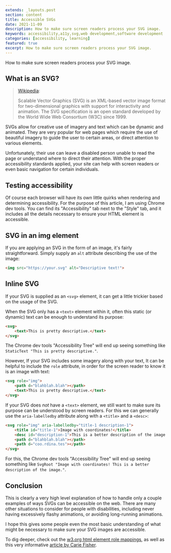 ```yaml
---
extends: _layouts.post
section: content
title: Accessible SVGs
date: 2021-11-09
description: How to make sure screen readers process your SVG image.
keywords: accessibility,a11y,svg,web development,software development
categories: [accessibility, learning]
featured: true
excerpt: How to make sure screen readers process your SVG image.
---
```


How to make sure screen readers process your SVG image.

## What is an SVG?

> [Wikipedia](https://en.wikipedia.org/wiki/Scalable_Vector_Graphics):
> 
>Scalable Vector Graphics (SVG) is an XML-based vector image format for two-dimensional graphics with support for 
>interactivity and animation. The SVG specification is an open standard developed by the World Wide Web Consortium 
> (W3C) since 1999.

SVGs allow for creative use of imagery and text which can be dynamic and animated. They are very popular for web pages
which require the use of beautiful imagery to guide the user to certain areas, or direct attention to various elements.

Unfortunately, their use can leave a disabled person unable to read the page or understand where to direct their
attention. With the proper accessibility standards applied, your site can help with screen readers or even basic
navigation for certain individuals.

## Testing accessibility

Of course each browser will  have its own little quirks when rendering and determining accessibility.
For the purpose of this article, I am using Chrome dev tools. You can find its "Accessibility" tab next to the 
"Style" tab, and it includes all the details necessary to ensure your HTML element is accessible.

## SVG in an img element

If you are applying an SVG in the form of an image, it's fairly straightforward. Simply supply an `alt` attribute
describing the use of the image:

```html
<img src="https://your.svg" alt="Descriptive text!">
```

## Inline SVG

If your SVG is supplied as an `<svg>` element, it can get a little trickier based on the usage of the SVG.

When the SVG only has a `<text>` element within it, often this static (or dynamic) text can be enough to understand
its purpose:

```html
<svg>
    <text>This is pretty descriptive.</text>
</svg>
```

The Chrome dev tools "Accessibility Tree" will end up seeing something like `StaticText "This is pretty descriptive."`.

However, If your SVG includes some imagery along with your text, It can be helpful to include the `role` attribute,
in order for the screen reader to know it is an image with text:

```html
<svg role="img">
    <path d="blahblah.blah"></path>
    <text>This is pretty descriptive.</text>
</svg>
```

If your SVG does *not* have a `<text>` element, we still want to make sure its purpose can be understood by 
screen readers. For this we can generally use the `aria-labelledby` attribute along with a `<title>`
and a `<desc>`:

```html
<svg role="img" aria-labelledby="title-1 description-1">
    <title id="title-1">Image with coordinates!</title>
    <desc id="description-1">This is a better description of the image.</desc>
    <path d="blahblah.blah"></path>
    <path d="coo.rdina.tes"></path>
</svg>
```

For this, the Chrome dev tools "Accessibility Tree" will end up seeing something like 
`SvgRoot "Image with coordinates! This is a better description of the image."`.

## Conclusion

This is clearly a very high level explanation of how to handle only a couple examples of ways SVGs can be accessible
on the web. There are many other situations to consider for people with disabilities, including never having 
excessively flashy animations, or avoiding long-running animations.

I hope this gives some people even the most basic understanding of what might be necessary to make sure your
SVG images are accessible.

To dig deeper, check out the [w3.org html element role mappings](https://www.w3.org/TR/html-aam-1.0/#html-element-role-mappings),
as well as this very informative [article by Carie Fisher](https://www.deque.com/blog/creating-accessible-svgs/).